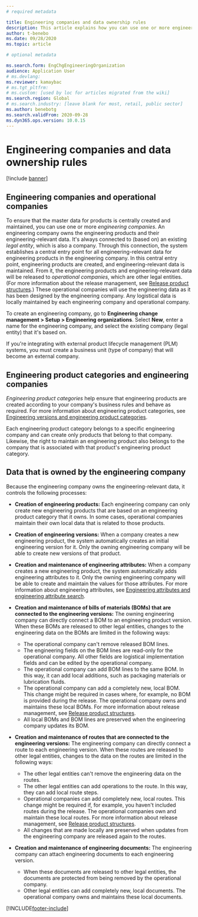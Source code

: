 ```yaml
---
# required metadata

title: Engineering companies and data ownership rules
description: This article explains how you can use one or more engineering companies to ensure that the master data for products is centrally created and maintained. An engineering company represents the company that owns the engineering products and its engineering-relevant data.
author: t-benebo
ms.date: 09/28/2020
ms.topic: article

# optional metadata

ms.search.form: EngChgEngineeringOrganization
audience: Application User
# ms.devlang: 
ms.reviewer: kamaybac
# ms.tgt_pltfrm: 
# ms.custom: [used by loc for articles migrated from the wiki]
ms.search.region: Global
# ms.search.industry: [leave blank for most, retail, public sector]
ms.author: benebotg
ms.search.validFrom: 2020-09-28
ms.dyn365.ops.version: 10.0.15
---
```


# Engineering companies and data ownership rules

[!include [banner](../includes/banner.md)]

## Engineering companies and operational companies

To ensure that the master data for products is centrally created and maintained, you can use one or more *engineering companies*. An engineering company owns the engineering products and their engineering-relevant data. It's always connected to (based on) an existing *legal entity*, which is also a company. Through this connection, the system establishes a central entry point for all engineering-relevant data for engineering products in the engineering company. In this central entry point, engineering products are created, and engineering-relevant data is maintained. From it, the engineering products and engineering-relevant data will be released to *operational companies*, which are other legal entities. (For more information about the release management, see [Release product structures](release-product-structure.md).) These operational companies will use the engineering data as it has been designed by the engineering company. Any logistical data is locally maintained by each engineering company and operational company.

To create an engineering company, go to **Engineering change management \> Setup \> Engineering organizations**. Select **New**, enter a name for the engineering company, and select the existing company (legal entity) that it's based on.

If you're integrating with external product lifecycle management (PLM) systems, you must create a business unit (type of company) that will become an external company.

## Engineering product categories and engineering companies

*Engineering product categories* help ensure that engineering products are created according to your company's business rules and behave as required. For more information about engineering product categories, see [Engineering versions and engineering product categories](engineering-versions-product-category.md).

Each engineering product category belongs to a specific engineering company and can create only products that belong to that company. Likewise, the right to maintain an engineering product also belongs to the company that is associated with that product's engineering product category.

## Data that is owned by the engineering company

Because the engineering company owns the engineering-relevant data, it controls the following processes:

- **Creation of engineering products:** Each engineering company can only create new engineering products that are based on an engineering product category that it owns. In some cases, operational companies maintain their own local data that is related to those products.
- **Creation of engineering versions:** When a company creates a new engineering product, the system automatically creates an initial engineering version for it. Only the owning engineering company will be able to create new versions of that product.
- **Creation and maintenance of engineering attributes:** When a company creates a new engineering product, the system automatically adds engineering attributes to it. Only the owning engineering company will be able to create and maintain the values for those attributes. For more information about engineering attributes, see [Engineering attributes and engineering attribute search](engineering-attributes-and-search.md).
- **Creation and maintenance of bills of materials (BOMs) that are connected to the engineering versions:** The owning engineering company can directly connect a BOM to an engineering product version. When these BOMs are released to other legal entities, changes to the engineering data on the BOMs are limited in the following ways:

    - The operational company can't remove released BOM lines.
    - The engineering fields on the BOM lines are read-only for the operational company. All other fields are logistical implementation fields and can be edited by the operational company.
    - The operational company can add BOM lines to the same BOM. In this way, it can add local additions, such as packaging materials or lubrication fluids.
    - The operational company can add a completely new, local BOM. This change might be required in cases where, for example, no BOM is provided during the release. The operational company owns and maintains these local BOMs. For more information about release management, see [Release product structures](release-product-structure.md).
    - All local BOMs and BOM lines are preserved when the engineering company updates its BOM.

- **Creation and maintenance of routes that are connected to the engineering versions:** The engineering company can directly connect a route to each engineering version. When these routes are released to other legal entities, changes to the data on the routes are limited in the following ways:

    - The other legal entities can't remove the engineering data on the routes.
    - The other legal entities can add operations to the route. In this way, they can add local route steps.
    - Operational companies can add completely new, local routes. This change might be required if, for example, you haven't included routes during the release. The operational companies own and maintain these local routes. For more information about release management, see [Release product structures](release-product-structure.md).
    - All changes that are made locally are preserved when updates from the engineering company are released again to the routes.

- **Creation and maintenance of engineering documents:** The engineering company can attach engineering documents to each engineering version.

    - When these documents are released to other legal entities, the documents are protected from being removed by the operational company.
    - Other legal entities can add completely new, local documents. The operational company owns and maintains these local documents.


[!INCLUDE[footer-include](../../includes/footer-banner.md)]